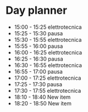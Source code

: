 # Day planner
- 15:00 - 15:25 elettrotecnica
- 15:25 - 15:30 pausa
- 15:30 - 15:55 elettrotecnica
- 15:55 - 16:00 pausa
- 16:00 - 16:25 elettrotecnica
- 16:25 - 16:30 pausa
- 16:30 - 16:55 elettrotecnica
- 16:55 - 17:00 pausa
- 17:00 - 17:25 elettrotecnica
- 17:25 - 17:30 pausa
- 17:30 - 17:55 elettrotecnica
- 18:10 - 18:40 New item
- 18:20 - 18:50 New item